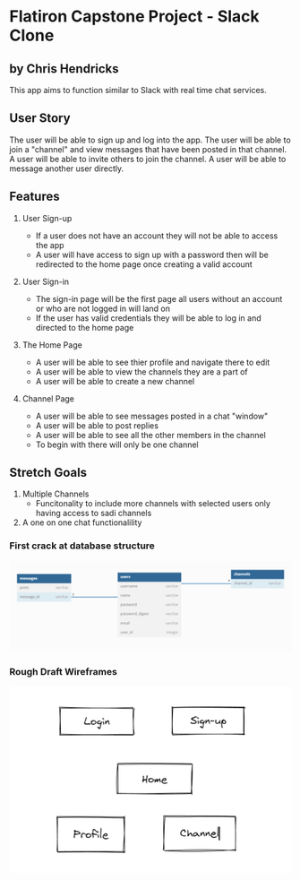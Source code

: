 # Flatiron Capstone Project - Slack Clone

## by Chris Hendricks

This app aims to function similar to Slack with real time chat services.

## User Story

The user will be able to sign up and log into the app. The user will be able to join a "channel" and view messages that have been posted in that channel. A user will be able to invite others to join the channel. A user will be able to message another user directly.

## Features

1. User Sign-up

   - If a user does not have an account they will not be able to access the app
   - A user will have access to sign up with a password then will be redirected to the home page once creating a valid account

2. User Sign-in

   - The sign-in page will be the first page all users without an account or who are not logged in will land on
   - If the user has valid credentials they will be able to log in and directed to the home page

3. The Home Page

   - A user will be able to see thier profile and navigate there to edit
   - A user will be able to view the channels they are a part of
   - A user will be able to create a new channel

4. Channel Page
   - A user will be able to see messages posted in a chat "window"
   - A user will be able to post replies
   - A user will be able to see all the other members in the channel
   - To begin with there will only be one channel

## Stretch Goals

1. Multiple Channels
   - Funcitonality to include more channels with selected users only having access to sadi channels
2. A one on one chat functionalility

### First crack at database structure

![Alt text](Database-slack-clone.png?raw=true "Title")

### Rough Draft Wireframes

![Alt text](Wirefram-Slack-Clone.png?raw=true "Title")
